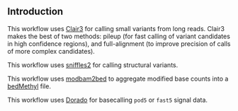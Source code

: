 ## Introduction

This workflow uses [Clair3](https://www.github.com/HKU-BAL/Clair3) for calling small
variants from long reads. Clair3 makes the best of two methods: pileup (for fast
calling of variant candidates in high confidence regions), and full-alignment
(to improve precision of calls of more complex candidates).

This workflow uses [sniffles2](https://github.com/fritzsedlazeck/Sniffles) for
calling structural variants.

This workflow uses [modbam2bed](https://github.com/epi2me-labs/modbam2bed) to
aggregate modified base counts into a [bedMethyl](https://www.encodeproject.org/data-standards/wgbs/) file.

This workflow uses [Dorado](https://github.com/nanoporetech/dorado/tree/master/dorado)
for basecalling `pod5` or `fast5` signal data.

